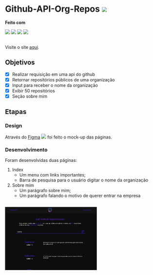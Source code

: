 # Github-API-Org-Repos <img src="https://media4.giphy.com/media/mrF0X7kMMOX1if7ykw/giphy.gif?cid=790b761184fad64a2499ea2f5d4139e59f4075a0989982bf&rid=giphy.gif&ct=s" width="55"/>
<b>Feito com</b>
<p>
 <img style="width:5%" src="https://cdn.jsdelivr.net/gh/devicons/devicon/icons/css3/css3-original.svg">
 <img style="width:5%" src="https://cdn.jsdelivr.net/gh/devicons/devicon/icons/html5/html5-original.svg">
 <img style="width:5%" src="https://cdn.jsdelivr.net/gh/devicons/devicon/icons/javascript/javascript-original.svg">
 <img style="width:5%" src="https://cdn.jsdelivr.net/gh/devicons/devicon/icons/jquery/jquery-plain-wordmark.svg">
</p>

<br>
Visite o site <a href="https://andressalconstantino.github.io/Github-API-Org-Repos/">aqui</a>.

## Objetivos
- [x] Realizar requisição em uma api do github
- [x] Retornar repositórios públicos de uma organização
- [x] Input para receber o nome da organização
- [x] Exibir 50 repositórios
- [x] Seção sobre mim

## Etapas
### Design

Através do [Figma](https://figma.com) <img style="width:1%" src="https://cdn.worldvectorlogo.com/logos/figma-1.svg"> foi feito o mock-up das páginas.


### Desenvolvimento

Foram desenvolvidas duas páginas:

1. Index
   - Um menu com links importantes; 
   - Barra de pesquisa para o usuário digitar o nome da organização 
2. Sobre mim
   - Um parágrafo sobre mim;
   - Um parágrafo falando o motivo de querer entrar na empresa

##

<img width="60%" src="https://github.com/Andressalconstantino/Github-API-Org-Repos/blob/main/media/website.png">
